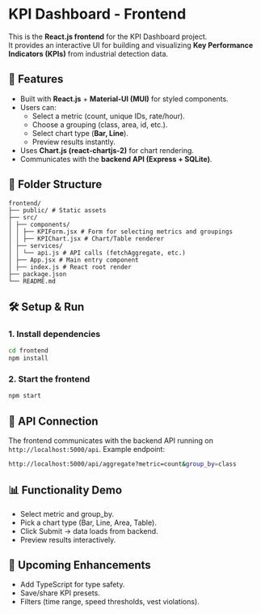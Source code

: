# KPI Dashboard - Frontend

This is the **React.js frontend** for the KPI Dashboard project.  
It provides an interactive UI for building and visualizing **Key Performance Indicators (KPIs)** from industrial detection data.

## 🚀 Features

- Built with **React.js** + **Material-UI (MUI)** for styled components.
- Users can:
  - Select a metric (count, unique IDs, rate/hour).
  - Choose a grouping (class, area, id, etc.).
  - Select chart type (**Bar, Line**).
  - Preview results instantly.
- Uses **Chart.js (react-chartjs-2)** for chart rendering.
- Communicates with the **backend API (Express + SQLite)**.

## 📂 Folder Structure

```
frontend/
├── public/ # Static assets
├── src/
│ ├── components/
│ │ ├── KPIForm.jsx # Form for selecting metrics and groupings
│ │ ├── KPIChart.jsx # Chart/Table renderer
│ ├── services/
│ │ └── api.js # API calls (fetchAggregate, etc.)
│ ├── App.jsx # Main entry component
│ ├── index.js # React root render
├── package.json
└── README.md
```

## 🛠️ Setup & Run

### 1. Install dependencies

```bash
cd frontend
npm install
```

### 2. Start the frontend

```bash
npm start
```

## 🔗 API Connection

The frontend communicates with the backend API running on `http://localhost:5000/api`.
Example endpoint:

```bash
http://localhost:5000/api/aggregate?metric=count&group_by=class
```

## 📊 Functionality Demo

- Select metric and group_by.
- Pick a chart type (Bar, Line, Area, Table).
- Click Submit → data loads from backend.
- Preview results interactively.

## 🔗 Upcoming Enhancements

- Add TypeScript for type safety.
- Save/share KPI presets.
- Filters (time range, speed thresholds, vest violations).
